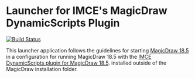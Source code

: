 # Launcher for IMCE's MagicDraw DynamicScripts Plugin

[![Build Status](https://travis-ci.org/JPL-IMCE/imce.dynamic_scripts.magicdraw.launcher.svg?branch=master)](https://travis-ci.org/JPL-IMCE/imce.dynamic_scripts.magicdraw.launcher)

This launcher application follows the guidelines for
starting [MagicDraw 18.5](https://docs.nomagic.com/display/MD185/Specifying+batch+mode+program+classpath+and+required+system+properties)
in a configuration for running MagicDraw 18.5 with 
the [IMCE DynamicScripts plugin for MagicDraw 18.5](https://github.com/JPL-IMCE/imce.dynamic_scripts.magicdraw.plugin/tree/FR).
installed outside of the MagicDraw installation folder. 